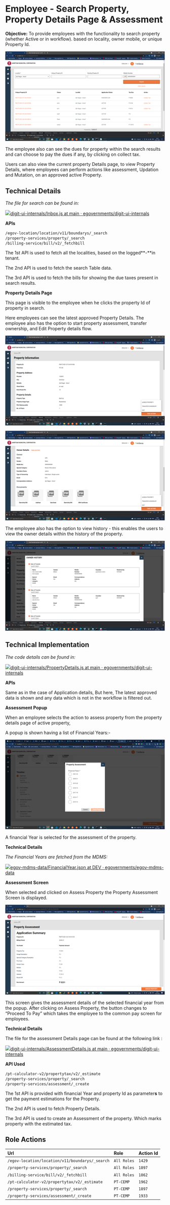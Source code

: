 # Employee - Search Property, Property Details Page & Assessment

**Objective:** To provide employees with the functionality to search property \(whether Active or in workflow\). based on locality, owner mobile, or unique Property Id.

![](../../../../.gitbook/assets/image%20%28172%29.png)

The employee also can see the dues for property within the search results and can choose to pay the dues if any, by clicking on collect tax.

Users can also view the current property Details page, to view Property Details, where employees can perform actions like assessment, Updation and Mutation, on an approved active Property.

## **Technical Details**

_The file for search can be found in:_

[![](https://github.com/fluidicon.png)digit-ui-internals/Inbox.js at main · egovernments/digit-ui-internals](https://github.com/egovernments/digit-ui-internals/blob/main/packages/modules/pt/src/pages/employee/Inbox.js)

**APIs**

```text
/egov-location/location/v11/boundarys/_search
/property-services/property/_search
/billing-service/bill/v2/_fetchbill
```

The 1st API is used to fetch all the localities, based on the logged**-**in tenant.

The 2nd API is used to fetch the search Table data.

The 3rd API is used to fetch the bills for showing the due taxes present in search results.

**Property Details Page**

This page is visible to the employee when he clicks the property Id of property in search.

Here employees can see the latest approved Property Details. The employee also has the option to start property assessment, transfer ownership, and Edit Property details flow.

![](../../../../.gitbook/assets/image%20%28115%29.png)

![](../../../../.gitbook/assets/image%20%28160%29.png)

The employee also has the option to view history - this enables the users to view the owner details within the history of the property.

![](../../../../.gitbook/assets/image%20%28218%29.png)

## **Technical Implementation**

_The code details can be found in:_

[![](https://github.com/fluidicon.png)digit-ui-internals/PropertyDetails.js at main · egovernments/digit-ui-internals](https://github.com/egovernments/digit-ui-internals/blob/main/packages/modules/pt/src/pages/employee/PropertyDetails.js)

**APIs**

Same as in the case of Application details, But here, The latest approved data is shown and any data which is not in the workflow is filtered out.

**Assessment Popup**

When an employee selects the action to assess property from the  property details page of active property,

A popup is shown having a list of Financial Years:-

![](../../../../.gitbook/assets/image%20%28199%29.png)

A financial Year is selected for the assessment of the property.

**Technical Details**

_The Financial Years are fetched from the MDMS:_

[![](https://github.com/fluidicon.png)egov-mdms-data/FinancialYear.json at DEV · egovernments/egov-mdms-data](https://github.com/egovernments/egov-mdms-data/blob/DEV/data/pb/egf-master/FinancialYear.json)

**Assessment Screen**

When selected and clicked on Assess Property the Property Assessment Screen is displayed.

![](../../../../.gitbook/assets/image%20%28194%29.png)

This screen gives the assessment details of the selected financial year from the popup. After clicking on Assess Property, the button changes to “Proceed To Pay” which takes the employee to the common pay screen for employees.

**Technical Details**

The file for the assessment Details page can be found at the following link :

[![](https://github.com/fluidicon.png)digit-ui-internals/AssessmentDetails.js at main · egovernments/digit-ui-internals](https://github.com/egovernments/digit-ui-internals/blob/main/packages/modules/pt/src/pages/employee/AssessmentDetails.js)

**API Used**

```text
/pt-calculator-v2/propertytax/v2/_estimate
/property-services/property/_search
/property-services/assessment/_create
```

The 1st API is provided with financial Year and property Id as parameter**s** to get the payment estimations for the Property.

The 2nd API is used to fetch Property Details.

The 3rd API is used to create an Assessment of the property. Which marks property with the estimated tax.

## **Role Actions**

| **Url** | **Role** | **Action Id** |
| :--- | :--- | :--- |
| `/egov-location/location/v11/boundarys/_search` | `All Roles` | `1429` |
| `/property-services/property/_search` | `All Roles` | `1897` |
| `/billing-service/bill/v2/_fetchbill` | `All Roles` | `1862` |
| `/pt-calculator-v2/propertytax/v2/_estimate` | `PT-CEMP` | `1962` |
| `/property-services/property/_search` | `PT-CEMP` | `1897` |
| `/property-services/assessment/_create` | `PT-CEMP` | `1933` |





